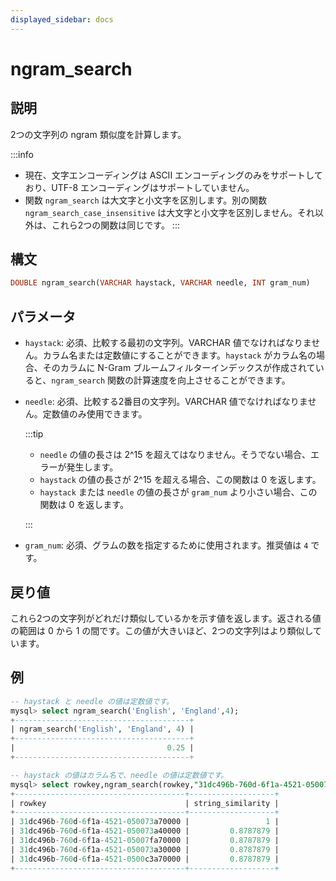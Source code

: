 ```yaml
---
displayed_sidebar: docs
---
```


# ngram_search

## 説明

2つの文字列の ngram 類似度を計算します。

:::info
- 現在、文字エンコーディングは ASCII エンコーディングのみをサポートしており、UTF-8 エンコーディングはサポートしていません。
- 関数 `ngram_search` は大文字と小文字を区別します。別の関数 `ngram_search_case_insensitive` は大文字と小文字を区別しません。それ以外は、これら2つの関数は同じです。
:::

## 構文

```sql
DOUBLE ngram_search(VARCHAR haystack, VARCHAR needle, INT gram_num)
```

## パラメータ

- `haystack`: 必須、比較する最初の文字列。VARCHAR 値でなければなりません。カラム名または定数値にすることができます。`haystack` がカラム名の場合、そのカラムに N-Gram ブルームフィルターインデックスが作成されていると、`ngram_search` 関数の計算速度を向上させることができます。
- `needle`: 必須、比較する2番目の文字列。VARCHAR 値でなければなりません。定数値のみ使用できます。

  :::tip

  - `needle` の値の長さは 2^15 を超えてはなりません。そうでない場合、エラーが発生します。
  - `haystack` の値の長さが 2^15 を超える場合、この関数は 0 を返します。
  - `haystack` または `needle` の値の長さが `gram_num` より小さい場合、この関数は 0 を返します。
  
  :::

- `gram_num`: 必須、グラムの数を指定するために使用されます。推奨値は `4` です。

## 戻り値

これら2つの文字列がどれだけ類似しているかを示す値を返します。返される値の範囲は 0 から 1 の間です。この値が大きいほど、2つの文字列はより類似しています。

## 例

```SQL
-- haystack と needle の値は定数値です。
mysql> select ngram_search('English', 'England',4);
+---------------------------------------+
| ngram_search('English', 'England', 4) |
+---------------------------------------+
|                                  0.25 |
+---------------------------------------+

-- haystack の値はカラム名で、needle の値は定数値です。
mysql> select rowkey,ngram_search(rowkey,"31dc496b-760d-6f1a-4521-050073a70000",4) as string_similarity from string_table order by string_similarity desc limit 5;
+--------------------------------------+-------------------+
| rowkey                               | string_similarity |
+--------------------------------------+-------------------+
| 31dc496b-760d-6f1a-4521-050073a70000 |                 1 |
| 31dc496b-760d-6f1a-4521-050073a40000 |         0.8787879 |
| 31dc496b-760d-6f1a-4521-05007fa70000 |         0.8787879 |
| 31dc496b-760d-6f1a-4521-050073a30000 |         0.8787879 |
| 31dc496b-760d-6f1a-4521-0500c3a70000 |         0.8787879 |
+--------------------------------------+-------------------+
```